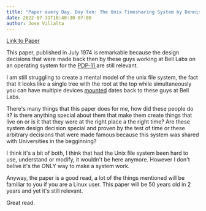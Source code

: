 ```yaml
---
title: "Paper every Day. Day ten: The Unix Timesharing System by Dennis Ritchie and Ken Thompson"
date: 2022-07-31T10:40:30-07:00
author: Jose Villalta
---
```



[Link to Paper](https://dsf.berkeley.edu/cs262/unix.pdf)



This paper, published in July 1974 is remarkable because the design decisions that were made back then by these guys working at Bell Labs on an operating system for the [PDP-11 ](https://en.wikipedia.org/wiki/PDP-11) are still relevant.

I am still struggling to create a mental model of the unix file system, the fact that it looks like a single tree with the root at the top while simultaneously you can have multiple devices [mounted](https://en.wikipedia.org/wiki/Mount_(Unix)) dates back to these guys at Bell Labs. 

There's many things that this paper does for me, how did these people do it? is there anything special about them that make them create things that live on or is it that they were at the right place a the right time? Are these system design decision special and proven by the test of time or these arbitrary decisions that were made famous because this system was shared with Universities in the begginning?

I think it's a bit of both, I think that had the Unix file system been hard to use, understand or modify, it wouldn't be here anymore. However I don't belive it's the ONLY way to make a system work. 

Anyway, the paper is a good read, a lot of the things mentioned will be familiar to you if you are a Linux user. This paper will be 50 years old in 2 years and yet it's still relevant. 

Great read. 

